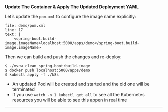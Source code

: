 
### 
**Update The Container & Apply The Updated Deployment YAML**

Let’s update the `pom.xml` to configure the image name explicitly:


```editor:insert-lines-before-line
file: demo/pom.xml
line: 17
text: |
	<spring-boot.build-image.imageName>localhost:5000/apps/demo</spring-boot.build-image.imageName>
```


Then we can build and push the changes and re-deploy:


```
$ ./mvnw clean spring-boot:build-image
$ docker push localhost:5000/apps/demo
$ kubectl apply -f ./k8s

```


*   An updated Pod will be created and started and the old one will be terminated
*   If you use `watch -n 1 kubectl get all` to see all the Kubernetes resources you will be able to see this appen in real time


---
